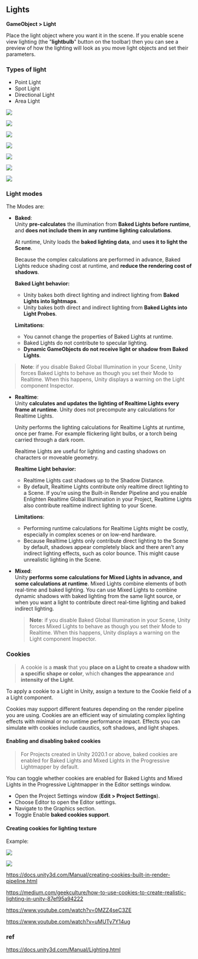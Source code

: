 ## Lights


**GameObject > Light**
 
Place the light object where you want it in the scene. If you enable scene view lighting (the "**lightbulb**" button on the toolbar) then you can see a preview of how the lighting will look as you move light objects and set their parameters.

### Types of light
- Point Light
- Spot Light
- Directional Light
- Area Light

![](./img/PointLightDiagram.svg)

![](./img/Light-Point.jpg)

![](./img/SpotLightDiagram.svg)

![](./img/Light-Spot.jpg)

![](./img/DirectionalLightDiagram.svg)

![](./img/Light-Direct.jpg)

![](./img/AreaLightDiagram.svg)


### Light modes
The Modes are:

- **Baked**: \
  Unity **pre-calculates** the illumination from **Baked Lights before runtime**, and **does not include them in any runtime lighting calculations**.
  
  At runtime, Unity loads the **baked lighting data**, and **uses it to light the Scene**. 
  
  Because the complex calculations are performed in advance, Baked Lights reduce shading cost at runtime, and **reduce the rendering cost of shadows**.
  
  **Baked Light behavior:**
  - Unity bakes both direct lighting and indirect lighting from **Baked Lights into lightmaps**.
  - Unity bakes both direct and indirect lighting from **Baked Lights into Light Probes**.
  
  **Limitations**:
  - You cannot change the properties of Baked Lights at runtime.
  - Baked Lights do not contribute to specular lighting.
  - **Dynamic GameObjects do not receive light or shadow from Baked Lights**.
  
  
> **Note**: if you disable Baked Global Illumination in your Scene, Unity forces Baked Lights to behave as though you set their Mode to Realtime. When this happens, Unity displays a warning on the Light component Inspector.

- **Realtime**: \
  Unity **calculates and updates the lighting of Realtime Lights every frame at runtime**. Unity does not precompute any calculations for Realtime Lights. 
  
  Unity performs the lighting calculations for Realtime Lights at runtime, once per frame. For example  flickering light bulbs, or a torch being carried through a dark room.
  
  Realtime Lights are useful for lighting and casting shadows on characters or moveable geometry.
  
  **Realtime Light behavior:**
  - Realtime Lights cast shadows up to the Shadow Distance.
  - By default, Realtime Lights contribute only realtime direct lighting to a Scene. If you’re using the Built-in Render Pipeline
 and you enable Enlighten Realtime Global Illumination
 in your Project, Realtime Lights also contribute realtime indirect lighting to your Scene.

  **Limitations**:
  - Performing runtime calculations for Realtime Lights might be costly, especially in complex scenes or on low-end hardware.
  - Because Realtime Lights only contribute direct lighting to the Scene by default, shadows appear completely black and there aren’t any indirect lighting effects, such as color bounce. This might cause unrealistic lighting in the Scene.
  
- **Mixed**: \
  Unity **performs some calculations for Mixed Lights in advance, and some calculations at runtime**. Mixed Lights combine elements of both real-time and baked lighting. You can use Mixed Lights to combine dynamic shadows with baked lighting from the same light source, or when you want a light to contribute direct real-time lighting and baked indirect lighting.
  
  > **Note**:  if you disable Baked Global Illumination
 in your Scene, Unity forces Mixed Lights to behave as though you set their Mode to Realtime. When this happens, Unity displays a warning on the Light component Inspector.


### Cookies
> A cookie is a **mask** that you **place on a Light to create a shadow with a specific shape or color**, which **changes the appearance** and **intensity of the Light**. 

To apply a cookie to a Light in Unity, assign a texture to the Cookie field of a a Light component.

Cookies may support different features depending on the render pipeline you are using.  Cookies are an efficient way of simulating complex lighting effects with minimal or no runtime performance impact. Effects you can simulate with cookies include caustics, soft shadows, and light shapes.

#### Enabling and disabling baked cookies
> For Projects created in Unity 2020.1 or above, baked cookies are enabled for Baked Lights
 and Mixed Lights in the Progressive Lightmapper
 by default.
 
You can toggle whether cookies are enabled for Baked Lights and Mixed Lights in the Progressive Lightmapper in the Editor settings window.

- Open the Project Settings window (**Edit > Project Settings**).
- Choose Editor to open the Editor settings.
- Navigate to the Graphics section.
- Toggle Enable **baked cookies support**.

#### Creating cookies for lighting texture

Example: 

![](./img/Cookie.png)

![](./img/CookieExample.png)

https://docs.unity3d.com/Manual/creating-cookies-built-in-render-pipeline.html

https://medium.com/geekculture/how-to-use-cookies-to-create-realistic-lighting-in-unity-87ef95a94222

https://www.youtube.com/watch?v=0MZZ4seC3ZE

https://www.youtube.com/watch?v=uMUTy7Y14ug

### ref
https://docs.unity3d.com/Manual/Lighting.html


